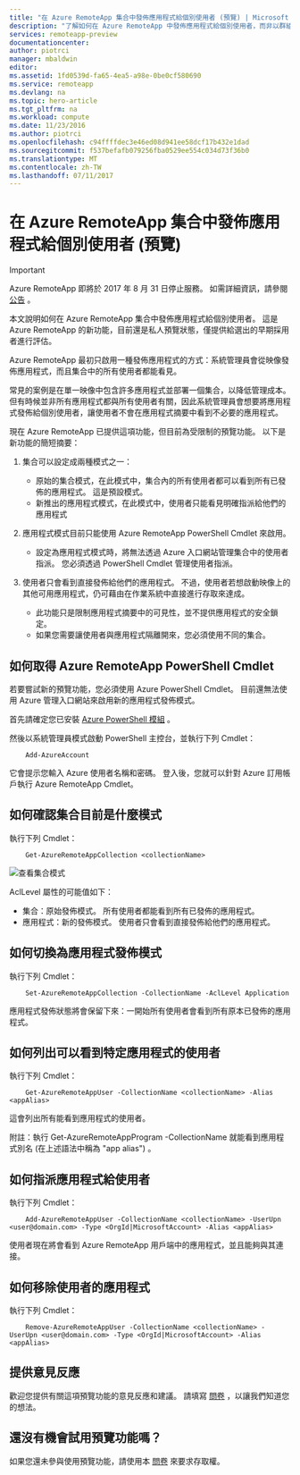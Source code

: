 ```yaml
---
title: "在 Azure RemoteApp 集合中發佈應用程式給個別使用者 (預覽) | Microsoft Docs"
description: "了解如何在 Azure RemoteApp 中發佈應用程式給個別使用者，而非以群組為單位來發佈。"
services: remoteapp-preview
documentationcenter: 
author: piotrci
manager: mbaldwin
editor: 
ms.assetid: 1fd0539d-fa65-4ea5-a98e-0be0cf580690
ms.service: remoteapp
ms.devlang: na
ms.topic: hero-article
ms.tgt_pltfrm: na
ms.workload: compute
ms.date: 11/23/2016
ms.author: piotrci
ms.openlocfilehash: c94ffffdec3e46ed08d941ee58dcf17b432e1dad
ms.sourcegitcommit: f537befafb079256fba0529ee554c034d73f36b0
ms.translationtype: MT
ms.contentlocale: zh-TW
ms.lasthandoff: 07/11/2017
---
```

# <a name="publish-applications-to-individual-users-in-an-azure-remoteapp-collection-preview"></a>在 Azure RemoteApp 集合中發佈應用程式給個別使用者 (預覽)
> [!IMPORTANT]
> Azure RemoteApp 即將於 2017 年 8 月 31 日停止服務。 如需詳細資訊，請參閱 [公告](https://go.microsoft.com/fwlink/?linkid=821148) 。
> 
> 

本文說明如何在 Azure RemoteApp 集合中發佈應用程式給個別使用者。 這是 Azure RemoteApp 的新功能，目前還是私人預覽狀態，僅提供給選出的早期採用者進行評估。

Azure RemoteApp 最初只啟用一種發佈應用程式的方式：系統管理員會從映像發佈應用程式，而且集合中的所有使用者都能看見。

常見的案例是在單一映像中包含許多應用程式並部署一個集合，以降低管理成本。 但有時候並非所有應用程式都與所有使用者有關，因此系統管理員會想要將應用程式發佈給個別使用者，讓使用者不會在應用程式摘要中看到不必要的應用程式。

現在 Azure RemoteApp 已提供這項功能，但目前為受限制的預覽功能。 以下是新功能的簡短摘要：

1. 集合可以設定成兩種模式之一：
   
   * 原始的集合模式，在此模式中，集合內的所有使用者都可以看到所有已發佈的應用程式。 這是預設模式。
   * 新推出的應用程式模式，在此模式中，使用者只能看見明確指派給他們的應用程式
2. 應用程式模式目前只能使用 Azure RemoteApp PowerShell Cmdlet 來啟用。
   
   * 設定為應用程式模式時，將無法透過 Azure 入口網站管理集合中的使用者指派。 您必須透過 PowerShell Cmdlet 管理使用者指派。
3. 使用者只會看到直接發佈給他們的應用程式。 不過，使用者若想啟動映像上的其他可用應用程式，仍可藉由在作業系統中直接進行存取來達成。
   
   * 此功能只是限制應用程式摘要中的可見性，並不提供應用程式的安全鎖定。
   * 如果您需要讓使用者與應用程式隔離開來，您必須使用不同的集合。

## <a name="how-to-get-azure-remoteapp-powershell-cmdlets"></a>如何取得 Azure RemoteApp PowerShell Cmdlet
若要嘗試新的預覽功能，您必須使用 Azure PowerShell Cmdlet。 目前還無法使用 Azure 管理入口網站來啟用新的應用程式發佈模式。

首先請確定您已安裝 [Azure PowerShell 模組](/powershell/azure/overview) 。

然後以系統管理員模式啟動 PowerShell 主控台，並執行下列 Cmdlet：

        Add-AzureAccount

它會提示您輸入 Azure 使用者名稱和密碼。 登入後，您就可以針對 Azure 訂用帳戶執行 Azure RemoteApp Cmdlet。

## <a name="how-to-check-which-mode-a-collection-is-in"></a>如何確認集合目前是什麼模式
執行下列 Cmdlet：

        Get-AzureRemoteAppCollection <collectionName>

![查看集合模式](./media/remoteapp-perapp/araacllelvel.png)

AclLevel 屬性的可能值如下：

* 集合：原始發佈模式。 所有使用者都能看到所有已發佈的應用程式。
* 應用程式：新的發佈模式。 使用者只會看到直接發佈給他們的應用程式。

## <a name="how-to-switch-to-application-publishing-mode"></a>如何切換為應用程式發佈模式
執行下列 Cmdlet：

        Set-AzureRemoteAppCollection -CollectionName -AclLevel Application

應用程式發佈狀態將會保留下來：一開始所有使用者會看到所有原本已發佈的應用程式。

## <a name="how-to-list-users-who-can-see-a-specific-application"></a>如何列出可以看到特定應用程式的使用者
執行下列 Cmdlet：

        Get-AzureRemoteAppUser -CollectionName <collectionName> -Alias <appAlias>

這會列出所有能看到應用程式的使用者。

附註：執行 Get-AzureRemoteAppProgram -CollectionName 就能看到應用程式別名 (在上述語法中稱為 "app alias") <collectionName>。

## <a name="how-to-assign-an-application-to-a-user"></a>如何指派應用程式給使用者
執行下列 Cmdlet：

        Add-AzureRemoteAppUser -CollectionName <collectionName> -UserUpn <user@domain.com> -Type <OrgId|MicrosoftAccount> -Alias <appAlias>

使用者現在將會看到 Azure RemoteApp 用戶端中的應用程式，並且能夠與其連接。

## <a name="how-to-remove-an-application-from-a-user"></a>如何移除使用者的應用程式
執行下列 Cmdlet：

        Remove-AzureRemoteAppUser -CollectionName <collectionName> -UserUpn <user@domain.com> -Type <OrgId|MicrosoftAccount> -Alias <appAlias>

## <a name="providing-feedback"></a>提供意見反應
歡迎您提供有關這項預覽功能的意見反應和建議。 請填寫 [問卷](http://www.instant.ly/s/FDdrb) ，以讓我們知道您的想法。

## <a name="havent-had-a-chance-to-try-the-preview-feature"></a>還沒有機會試用預覽功能嗎？
如果您還未參與使用預覽功能，請使用本 [問卷](http://www.instant.ly/s/AY83p) 來要求存取權。

